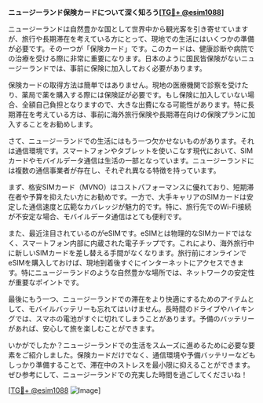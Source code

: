 **ニュージーランド保険カードについて深く知ろう[[TG💪+ @esim1088](https://t.me/s/esim1088)]**

ニュージーランドは自然豊かな国として世界中から観光客を引き寄せていますが、旅行や長期滞在を考えている方にとって、現地での生活にはいくつかの準備が必要です。その一つが「保険カード」です。このカードは、健康診断や病院での治療を受ける際に非常に重要になります。日本のように国民皆保険がないニュージーランドでは、事前に保険に加入しておく必要があります。

保険カードの取得方法は簡単ではありません。現地の医療機関で診察を受けたり、薬局で薬を購入する際には保険証が必要です。もし保険に加入していない場合、全額自己負担となりますので、大きな出費になる可能性があります。特に長期滞在を考えている方は、事前に海外旅行保険や長期滞在向けの保険プランに加入することをお勧めします。

さて、ニュージーランドでの生活にはもう一つ欠かせないものがあります。それは通信環境です。スマートフォンやタブレットを使いこなす現代において、SIMカードやモバイルデータ通信は生活の一部となっています。ニュージーランドには複数の通信事業者が存在し、それぞれ異なる特徴を持っています。

まず、格安SIMカード（MVNO）はコストパフォーマンスに優れており、短期滞在者や予算を抑えたい方にお勧めです。一方で、大手キャリアのSIMカードは安定した通信速度と広範なカバレッジが魅力的です。特に、旅行先でのWi-Fi接続が不安定な場合、モバイルデータ通信はとても便利です。

また、最近注目されているのがeSIMです。eSIMとは物理的なSIMカードではなく、スマートフォン内部に内蔵された電子チップです。これにより、海外旅行中に新しいSIMカードを差し替える手間がなくなります。旅行前にオンラインでeSIMを購入しておけば、現地到着後すぐにインターネットにアクセスできます。特にニュージーランドのような自然豊かな場所では、ネットワークの安定性が重要なポイントです。

最後にもう一つ、ニュージーランドでの滞在をより快適にするためのアイテムとして、モバイルバッテリーも忘れてはいけません。長時間のドライブやハイキングでは、スマホの電池がすぐに切れてしまうことがあります。予備のバッテリーがあれば、安心して旅を楽しむことができます。

いかがでしたか？ニュージーランドでの生活をスムーズに進めるために必要な要素をご紹介しました。保険カードだけでなく、通信環境や予備バッテリーなどもしっかり準備することで、滞在中のストレスを最小限に抑えることができます。ぜひ参考にして、ニュージーランドでの充実した時間を過ごしてくださいね！

[[TG💪+ @esim1088](https://t.me/s/esim1088) ![Image](https://i.postimg.cc/Y0z9fWf4/image.png)]